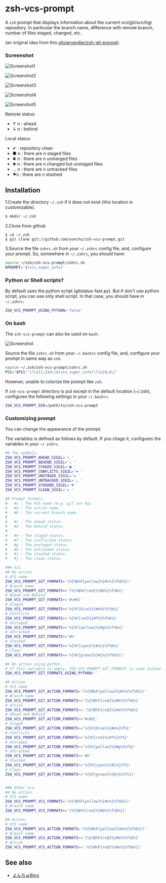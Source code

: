 zsh-vcs-prompt
======================

A ``zsh`` prompt that displays information about the current vcs(git/svn/hg) repository.
In particular the branch name, difference with remote branch, number of files staged, changed, etc.

(an original idea from this [olivierverdier/zsh-git-prompt](https://github.com/olivierverdier/zsh-git-prompt)).

### Screenshot

![Screenshot1](https://raw.github.com/yonchu/zsh-vcs-prompt/master/img/sample01.png)

![Screenshot2](https://raw.github.com/yonchu/zsh-vcs-prompt/master/img/sample02.png)

![Screenshot3](https://raw.github.com/yonchu/zsh-vcs-prompt/master/img/sample03.png)

![Screenshot4](https://raw.github.com/yonchu/zsh-vcs-prompt/master/img/sample04.png)

![Screenshot5](https://raw.github.com/yonchu/zsh-vcs-prompt/master/img/sample05.png)

Remote status:

- ↑ n : ahead
- ↓ n : behind

Local status:

- ✔  :  repository clean
- ● n : there are n staged files
- ✖ n : there are n unmerged files
- ✚ n : there are n changed but unstaged files
- … n : there are n untracked files
- ⚑n  : there are n stashed

Installation
---------------

1.Create the directory ``~/.zsh`` if it does not exist (this location is customizable).

```bash
$ mkdir ~/.zsh
```

2.Clone from github

```console
$ cd ~/.zsh
$ git clone git://github.com/yonchu/zsh-vcs-prompt.git
```

3.Source the file ``zshrc.sh`` from your ``~/.zshrc`` config file, and, configure your prompt. So, somewhere in ``~/.zshrc``, you should have:

```bash
source ~/zsh/zsh-vcs-prompt/zshrc.sh
RPROMPT='$(vcs_super_info)'
```

### Python or Shell scripts?

By default uses the python script (gitstatus-fast.py). But if don't use python script, you can use only shell script.
In that case, you should have in ```~/.zshrc```:

```bash
ZSH_VCS_PROMPT_USING_PYTHON='false'
```
### On bash

The ``zsh-vcs-prompt`` can also be used on ``bash``.

![Screenshot](https://raw.github.com/yonchu/zsh-vcs-prompt/master/img/sample01_bash.png)

Source the file ``zshrc.sh`` from your ``~/.bashrc`` config file, and, configure your prompt in same way as ``zsh``.

```bash
source ~/.zsh/zsh-vcs-prompt/zshrc.sh
PS1="$PS1"'\[\e[1;31m\]$(vcs_super_info)\[\e[0;m\]'
```
However, unable to colorize the prompt like ``zsh``.

If ``zsh-vcs-prompt`` directory is put except in the default location (~/.zsh),
 configures the following settings in your ``~/.bashrc``.

```bash
ZSH_VCS_PROMPT_DIR=/path/to/zsh-vcs-prompt
```

### Customizing prompt

You can change the appearance of the prompt.

The variables is defined as follows by default.
If you chage it, configures the variables in your ``~/.zshrc``.

```bash
## The symbols.
ZSH_VCS_PROMPT_AHEAD_SIGIL='↑ '
ZSH_VCS_PROMPT_BEHIND_SIGIL='↓ '
ZSH_VCS_PROMPT_STAGED_SIGIL='● '
ZSH_VCS_PROMPT_CONFLICTS_SIGIL='✖ '
ZSH_VCS_PROMPT_UNSTAGED_SIGIL='✚ '
ZSH_VCS_PROMPT_UNTRACKED_SIGIL='… '
ZSH_VCS_PROMPT_STASHED_SIGIL='⚑'
ZSH_VCS_PROMPT_CLEAN_SIGIL='✔ '
```

```bash
## Prompt formats.
#   #s : The VCS name (e.g. git svn hg).
#   #a : The action name.
#   #b : The current branch name.
#
#   #c : The ahead status.
#   #d : The behind status.
#
#   #e : The staged status.
#   #f : The conflicted status.
#   #g : The unstaged status.
#   #h : The untracked status.
#   #i : The stashed status.
#   #j : The clean status.

### Git.
## No action.
# VCS name
ZSH_VCS_PROMPT_GIT_FORMATS='(%{%B%F{yellow}%}#s%{%f%b%})'
# Branch name
ZSH_VCS_PROMPT_GIT_FORMATS+='[%{%B%F{red}%}#b%{%f%b%}'
# Ahead and Behind
ZSH_VCS_PROMPT_GIT_FORMATS+='#c#d|'
# Staged
ZSH_VCS_PROMPT_GIT_FORMATS+='%{%F{blue}%}#e%{%f%b%}'
# Conflicts
ZSH_VCS_PROMPT_GIT_FORMATS+='%{%F{red}%}#f%{%f%b%}'
# Unstaged
ZSH_VCS_PROMPT_GIT_FORMATS+='%{%F{yellow}%}#g%{%f%b%}'
# Untracked
ZSH_VCS_PROMPT_GIT_FORMATS+='#h'
# Stashed
ZSH_VCS_PROMPT_GIT_FORMATS+='%{%F{cyan}%}#i%{%f%b%}'
# Clean
ZSH_VCS_PROMPT_GIT_FORMATS+='%{%F{green}%}#j%{%f%b%}]'

## No action using python.
# If this variable is empty, ZSH_VCS_PROMPT_GIT_FORMATS is used instead of it.
ZSH_VCS_PROMPT_GIT_FORMATS_USING_PYTHON=''

## Action.
# VCS name
ZSH_VCS_PROMPT_GIT_ACTION_FORMATS='(%{%B%F{yellow}%}#s%{%f%b%})'
# Branch name
ZSH_VCS_PROMPT_GIT_ACTION_FORMATS+='[%{%B%F{red}%}#b%{%f%b%}'
# Action
ZSH_VCS_PROMPT_GIT_ACTION_FORMATS+=':%{%B%F{red}%}#a%{%f%b%}'
# Ahead and Behind
ZSH_VCS_PROMPT_GIT_ACTION_FORMATS+='#c#d|'
# Staged
ZSH_VCS_PROMPT_GIT_ACTION_FORMATS+='%{%F{blue}%}#e%{%f%}'
# Conflicts
ZSH_VCS_PROMPT_GIT_ACTION_FORMATS+='%{%F{red}%}#f%{%f%}'
# Unstaged
ZSH_VCS_PROMPT_GIT_ACTION_FORMATS+='%{%F{yellow}%}#g%{%f%}'
# Untracked
ZSH_VCS_PROMPT_GIT_ACTION_FORMATS+='#h'
# Stashed
ZSH_VCS_PROMPT_GIT_ACTION_FORMATS+='%{%F{cyan}%}#i%{%f%}'
# Clean
ZSH_VCS_PROMPT_GIT_ACTION_FORMATS+='%{%F{green}%}#j%{%f%}]'


### Other vcs.
## No action.
# VCS name
ZSH_VCS_PROMPT_VCS_FORMATS='(%{%B%F{yellow}%}#s%{%f%b%})'
# Branch name
ZSH_VCS_PROMPT_VCS_FORMATS+='[%{%B%F{red}%}#b%{%f%b%}]'

## Action.
# VCS name
ZSH_VCS_PROMPT_VCS_ACTION_FORMATS='(%{%B%F{yellow}%}#s%{%f%b%})'
# Branch name
ZSH_VCS_PROMPT_VCS_ACTION_FORMATS+='[%{%B%F{red}%}#b%{%f%b%}'
# Action
ZSH_VCS_PROMPT_VCS_ACTION_FORMATS+=':%{%B%F{red}%}#a%{%f%b%}]'
```

See also
---------------

* [よんちゅBlog](http://yonchu.hatenablog.com/)
